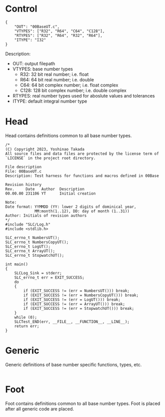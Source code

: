 # Control
```
{
    "OUT": "00BaseUT.c",
    "VTYPES": ["R32", "R64", "C64", "C128"],
    "RTYPES": ["R32", "R64", "R32", "R64"],
    "ITYPE": "I32"
}
```
Description:
* OUT: output filepath
* VTYPES: base number types
    - R32: 32 bit real number; i.e. float
    - R64: 64 bit real number; i.e. double
    - C64: 64 bit complex number; i.e. float complex
    - C128: 128 bit complex number; i.e. double complex
* RTYPES: real number types used for aboslute values and tolerances
* ITYPE: default integral number type
# Head
Head contains definitions common to all base number types.
```
/*
(C) Copyright 2023, Yoshinao Takada
All source files and data files are protected by the license term of
`LICENSE` in the project root directory.

File description
File: 00BaseUT.c
Description: Test harness for functions and macros defined in 00Base

Revision history
Rev.     Date   Author  Description
00.00.00 231106 YT      Initial creation

Note:
Date format: YYMMDD (YY: lower 2 digits of dominical year, 
             MM:month(1..12), DD: day of month (1..31))
Author: Initials of revision authors
*/
#include "SLC/Log.h"
#include <stdlib.h>

SLC_errno_t NumbersUT();
SLC_errno_t NumbersCopyUT();
SLC_errno_t LogUT();
SLC_errno_t ArrayUT();
SLC_errno_t StopwatchUT();

int main()
{
    SLCLog_Sink = stderr;
    SLC_errno_t err = EXIT_SUCCESS;
    do 
    {
        if (EXIT_SUCCESS != (err = NumbersUT())) break;
        if (EXIT_SUCCESS != (err = NumbersCopyUT())) break;
        if (EXIT_SUCCESS != (err = LogUT())) break;
        if (EXIT_SUCCESS != (err = ArrayUT())) break;
        if (EXIT_SUCCESS != (err = StopwatchUT())) break;
    }
    while (0);
    SLCTest_END(err, __FILE__, __FUNCTION__, __LINE__);
    return err;
}
```
# Generic
Generic definitions of base number specific functions, types, etc.
```
```
# Foot
Foot contains definitions common to all base number types.
Foot is placed after all generic code are placed.
```
```
